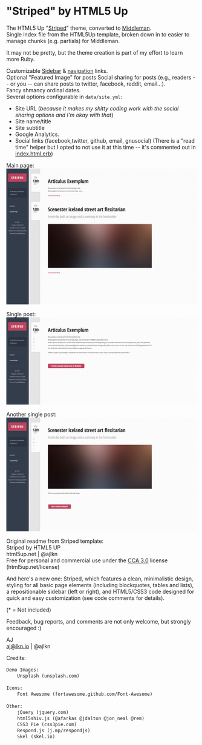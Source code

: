 # "Striped" by HTML5 Up
The HTML5 Up "[Striped](https://html5up.net/striped)" theme, converted to [Middleman](http://middlemanapp.com).  
Single index file from the HTML5Up template, broken down in to easier to manage chunks (e.g. partials) for Middleman.        

It may not be pretty, but the theme creation is part of my effort to learn more Ruby.

Customizable [Sidebar](source/partials/_sidebar.slim) & [navigation](source/partials/_nav.slim) links.  
Optional "Featured Image" for posts
Social sharing for posts (e.g., readers -- or you -- can share posts to twitter, facebook, reddit, email...).  
Fancy shmancy ordinal dates.  
Several options configurable in `data/site.yml`: 
* Site URL (*because it makes my shitty coding work with the social sharing options and I'm okay with that*)
* Site name/title
* Site subtitle
* Google Analytics.  
* Social links (facebook,twitter, github, email, gnusocial)
(There is a "read time" helper but I opted to  not use it at this time -- it's commented out in [index.html.erb](source/index.html.erb))
 
Main page:  
![main](screenshots/index.png)  

Single post:  
![single post](screenshots/single.png)   

Another single post:  
![another single post](screenshots/single2.png)  



Original readme from Striped template:  
Striped by HTML5 UP  
html5up.net | @ajlkn  
Free for personal and commercial use under the [CCA 3.0](https://creativecommons.org/licenses/by/3.0/) license (html5up.net/license)


And here's a new one: Striped, which features a clean, minimalistic design, styling for
all basic page elements (including blockquotes, tables and lists), a repositionable
sidebar (left or right), and HTML5/CSS3 code designed for quick and easy customization
(see code comments for details).


(* = Not included)

Feedback, bug reports, and comments are not only welcome, but strongly encouraged :)

AJ  
aj@lkn.io | @ajlkn


Credits:

	Demo Images:  
		Unsplash (unsplash.com)

	Icons:
		Font Awesome (fortawesome.github.com/Font-Awesome)

	Other:
		jQuery (jquery.com)
		html5shiv.js (@afarkas @jdalton @jon_neal @rem)
		CSS3 Pie (css3pie.com)
		Respond.js (j.mp/respondjs)
		Skel (skel.io)